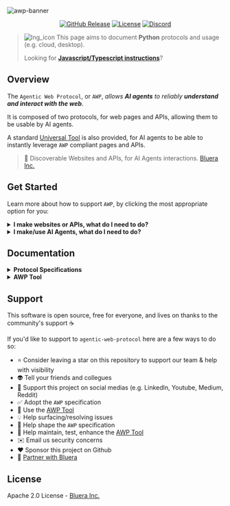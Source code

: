 ![awp-banner](https://fasplnlepuuumfjocrsu.supabase.co/storage/v1/object/public/web-assets//awp-banner-rsmrx.png)

<p align="center">
    <a href="https://github.com/blueraai/agentic-web-protocol/releases"><img alt="GitHub Release" src="https://img.shields.io/github/release/blueraai/agentic-web-protocol.svg?color=1c4afe"></a>
    <a href="https://github.com/blueraai/agentic-web-protocol/blob/main/LICENSE"><img alt="License" src="https://img.shields.io/github/license/blueraai/agentic-web-protocol.svg?color=00bf48"></a>
    <a href="https://discord.gg/7g9SrEc5yT"><img alt="Discord" src="https://img.shields.io/badge/Join-Discord-7289DA?logo=discord&logoColor=white&color=4911ff"></a>
</p>

> ![lng_icon](https://fasplnlepuuumfjocrsu.supabase.co/storage/v1/object/public/web-assets//icons8-python-16.png) This page aims to document **Python** protocols and usage (e.g. cloud, desktop).
>
> Looking for [**Javascript/Typescript instructions**](https://github.com/blueraai/agentic-web-protocol/blob/main/README_WEB.md)?

## Overview

The `Agentic Web Protocol`, or `AWP`, *allows **AI agents** to reliably **understand and interact with the web***.

It is composed of two protocols, for web pages and APIs, allowing them to be usable by AI agents.

A standard [Universal Tool](https://github.com/blueraai/universal-intelligence) is also provided, for AI agents to be able to instantly leverage `AWP` compliant pages and APIs.

> 🤖 Discoverable Websites and APIs, for AI Agents interactions. [Bluera Inc.](https://bluera.ai)

## Get Started

Learn more about how to support `AWP`, by clicking the most appropriate option for you:
<details>
<summary><strong style="display: inline; cursor: pointer; margin: 0; padding: 0;">I make websites or APIs, what do I need to do?</strong></summary>

##### Websites

- See the `AWP` *Protocol Specifications* below, and familiarize yourself with the standard `ai` parameters
- Add the appropriate `ai` parameters to your website.

> 🎉 Your website can be reliably used by any AI agent!

##### APIs

- See the `AWP` *Protocol Specifications* below, and familiarize yourself with the standard `/ai-handshake` endpoint
- Add the standard `/ai-handshake` endpoint to your API.

> 🎉 Your API can be reliably used by any AI agent!

</details>

<details>
<summary><strong style="display: inline; cursor: pointer; margin: 0; padding: 0;">I make/use AI Agents, what do I need to do?</strong></summary>
<br>

- See the `AWP` *Tool* below, and familiarize yourself with its `parse_html` and `parse_api` methods.
- Add the `AWP` *Tool* to your AI Agent.

> 🎉 Your AI agent can now reliably use any `AWP` compliant websites or APIs!

</details>

## Documentation

<details>
<summary><strong style="display: inline; cursor: pointer; margin: 0; padding: 0;">Protocol Specifications</strong></summary>

## Protocol Specifications

### Web pages

#### Introduction

> ##### The Challenge of Web Interactivity for AI Agents
> 
> Without information about what a web page is for, how it is structured, what features it provides, and how to interact with it, an AI agent has to figure out everything on its own.
>
> This is commonly done through scrappers and/or vision models aimed at guessing what the agent sees.
>
> Websites being diverse, complex, dynamic, Javascript-heavy and often moslty made of generic `<div>`s, this exercise commonly leads to unreliable parsing and broken/unintended interactions.
>
> Intelligent agents need richer semantic hints to parse and interact with these pages reliably.

The premise of `AWP` is simple: **include standard information in the HTML page** itself, for **any agent to be able to reliably understand and interact** with it.

For an agent to so, the following information needs to be attached to *meaninful* and/or *interactive* HTML tags:

1. A `description`, for it to know what it is.
2. A list of possible `interactions`, for it to know what to do.
3. A list of `prerequisites`, for it to know what to do prior to interacting.
4. A list of subsequent `features`, for it to know what those interactions lead to.

Additional optional information such as `states`, or established *accessibility* parameters (eg. `role`, `aria-*`) may also be used to complement the agent's understanding of the page.

#### Contract

Let's start with a simple example. Your agent just found this website by crawling the web:

```html
<html>
  <body>
    <form>
      This site uses cookies
      <button>Configure</button>
    </form>
    <form>
      <h1> Website name </h1>
      <label> What's next? </label>
      <input
        type="text"
        name="destination"
        required
        minlength="3"
        maxlength="30"/>
      <div>
        <button disabled> -> </button>
        <button> Back </button>
      </div>
    </form>
  </body>
</html>
```

It now needs to *understand what it is for*, to know if it can be used to answer your query, and if so, *how to interact* with it?

With `AWP`, this information is now declared in the HTML itself, through standard ***optional*** `ai-*` parameters.

Here is a simple example:

```html
<html ai-description="Travel site to book flights and trains">
  <body>
    <form>
      This site uses cookies
      <button>Configure</button>
    </form>
    <form ai-description="Form to book a flight">
      <h1>
        Website name
      </h1>
      <label>
        What's next?
      </label>
      <input
        ai-ref="<input-ai-ref>"
        ai-description="Form input where to enter the destination"
        ai-interactions="input: enables the form confirmation button, given certain constraints;"
        type="text"
        name="destination"
        required
        minlength="3"
        maxlength="30"/>
      <div>
        <button
          ai-description="Confirmation button to proceed with booking a flight"
          ai-interactions="click: proceed; hover: diplay additonal information about possible flights;"
          ai-prerequisite-click="<input-ai-ref>: input destination;"
          ai-next-click="list of available flights; book a flight; login;"
          disabled>
          ->
        </button>
        <button
          ai-description="Cancel button to get back to the home page"
          ai-interactions="click: dismiss form and return to home page;"
          ai-next-click="access forms to book trains; access forms to book flights;">
          Back
        </button>
      </div>
    </form>
  </body>
</html>
```

##### Standard Parameters

| Parameter | Description | Requirement |
|--------|-------------|----------|
| `ai-description` | A natural language description for agents to know what the element is | • Meaningful Element: `required`<br>• Interactive Element: `required`<br>• Other Element: `absent` |
| `ai-interactions` | A list of possible interactions, for agents to know what to do with the element<br><br>Format:<br><br>`<interaction>: <behavior>; <interaction>: <behavior>;..` | • Meaningful Element: `absent`<br>• Interactive Element: `required`<br>• Other Element: `absent` |
| `ai-prerequisite-<interaction>` | A list of prerequisite interactions, for agents to know what to do prior to interacting with the element<br><br>Format:<br><br>`<ai-ref>: <interaction>;..` | • Meaningful Element: `absent`<br>• Interactive Element: `optional`<br>• Other Element: `absent` |
| `ai-ref` | A unique identifier for agents to know where those prerequisite interactions should be made | • Meaningful Element: `absent`<br>• Interactive Element: `optional`<br>• Other Element: `absent` |
| `ai-next-<interaction>` | A list of subsequent features, for agents to know what those interactions lead to<br><br>Format:<br><br>`<next feature>; <next feature>;..` | • Meaningful Element: `absent`<br>• Interactive Element: `optional`<br>• Other Element: `absent` |
| `ai-state` | A natural language description of the state the component is in | • Meaningful Element: `optional`<br>• Interactive Element: `optional`<br>• Other Element: `optional` |

> An **AWP Tool** is also distributed by this library to allow any AI agent to reliably use `AWP` compliant websites.

### APIs

Without information about what an API is for, how it is structured, what features it provides, and how to interact with it, an AI agent has to figure out everything on its own. This is commonly passed manually as context, fetched via web crawlers attempting to find documentation online, or by spinning up additional middleware servers (eg. [mcp](https://github.com/modelcontextprotocol)) to allow them to be discoverable.

The premise of `AWP` is simple: **include standard information in the API** itself, for **any agent to be able to reliably understand and interact** with it, without requiring additional middleware servers to do so.

For an agent to know how to use any API, the following information needs to be discoverable:

1. A list of all each available `endpoints` on that API, to know what they are
2. A `description` for each endpoint, to know what they are for
3. `meta` information for each endpoint, to know how to access them
4. An `input` documentation for each endpoint, to know what to provide
5. An `output` documentation for each endpoint, to know what to expect

#### Contract

With `AWP`, the API documentation is made accessible on the API itself, with a standard `/ai-handshake` endpoint.

This allows AI agents to query `/ai-handshake`, get a complete description of the API, and know how to further interact with it.

For simplicity, and since it is a well established standard on the web, the `AWP` expects a [OpenAPI](https://swagger.io/specification/) compliant documentation to be returned by that endpoint.

Here is a simple example:
[https://editor.swagger.io](https://editor.swagger.io)

##### Standard Endpoint

| Path | Description | Type | Method | Input | Output | Requirement |
|--------|--------------------------------|----------|----------|----------|----------|----------|
| `/ai-handshake` | Standard endpoint returning a [OpenAPI](https://swagger.io/specification/) compliant documentation of the API which hosts the endpoint, excluding `/ai-handshake`, JSON or YAML based on headers | REST | GET | Headers:<br><br>`"Content-Type": "application/yaml"`(recommended)<br>or<br>`"Content-Type": "application/json"` | [OpenAPI](https://swagger.io/specification/) compliant documentation, of requested `Content-Type` (eg. YAML, JSON, text) | `required` |

> An AWP Tool is also distributed by this library to allow any AI agent to reliably use `AWP` compliant API.

</details>

<details>
<summary><strong style="display: inline; cursor: pointer; margin: 0; padding: 0;">AWP Tool</strong></summary>

## AWP Tool

This project also shares a [Universal Tool](https://github.com/blueraai/universal-intelligence) for your agents to be able **reliably understand and interact with the AWP compliant Web pages and APIs**.

> For more information about `Universal Tools`, see [◉ Universal Intelligence](https://github.com/blueraai/universal-intelligence)

### Installation

```bash
pip install awp

# (if using universal tool) Choose relevant UIN install for your device
pip install "universal-intelligence[community,mps]" # Apple
pip install "universal-intelligence[community,cuda]" # NVIDIA
```

### Usage

#### Standard

```python
import awp

# Get HTML documentation
html_doc = awp.parse_html(html)

# Get API documentation
api_doc = awp.parse_api(url)
```

| Method | Parameters | Return Type | Description |
|--------|------------|-------------|-------------|
| `parse_html` | • `html: str`: HTML page to parse<br>• `format: str \| None = "YAML"`: Output format | `Any` | Parses all AWP `ai-*` parameters on the page and returns a documentation in the requested format (YAML, JSON), usable by any AI agent to reliably understand and interact with that web page |
| `parse_api` | • `url: str`: URL of the API to parse<br>• `authorization: str \| None = None`: Authentication header if required<br>• `format: str \| None = "YAML"`: Output format | `Any` | Calls the standard `/ai-handshake` endpoint of that API and returns an [OpenAPI](https://swagger.io/specification/) compliant documentation of that API in the requested format (YAML, JSON), usable by any AI agent to reliably understand and interact with that API |

#### As [Universal Tool](https://github.com/blueraai/universal-intelligence)

```python
from awp import UniversalTool as AWP

# Get HTML documentation
html_doc, logs = AWP().parse_html(html)

# Get API documentation
api_doc, logs = AWP().parse_api(url)
```

| Method | Parameters | Return Type | Description |
|--------|------------|-------------|-------------|
| `__init__` | • `verbose: bool \| str = "DEFAULT"`: Enable/Disable logs, or set a specific log level | `None` | Initialize a Universal Tool |
| `parse_html` | • `html: str`: HTML page to parse<br>• `format: str \| None = "YAML"`: Output format | `Tuple[Any, Dict]` | Parses all AWP `ai-*` parameters on the page and returns a documentation in the requested format (YAML, JSON), usable by any AI agent to reliably understand and interact with that web page |
| `parse_api` | • `url: str`: URL of the API to parse<br>• `authorization: str \| None = None`: Authentication header if required<br>• `format: str \| None = "YAML"`: Output format | `Tuple[Any, Dict]` | Calls the standard `/ai-handshake` endpoint of that API and returns an [OpenAPI](https://swagger.io/specification/) compliant documentation of that API in the requested format (YAML, JSON), usable by any AI agent to reliably understand and interact with that API |
| `(class).contract` | None | `Contract` | Tool description and interface specification |
| `(class).requirements` | None | `List[Requirement]` | Tool configuration requirements |

#### Example Output

##### Parse HTML

###### Input

```html
<html ai-description="Travel site to book flights and trains">
  <body>
    <form 
      ai-description="Form to book a flight" 
      ai-state="pending"
      class="form-booking-flight">
      <h1>
        Book a flight
      </h1>
      <label>
        Where to?
      </label>
      <input
        ai-ref="<input-ai-ref>"
        ai-description="Form input where to enter the destination"
        ai-interactions="input: enables the form confirmation button, given certain constraints;"
        role="destination-input"
        aria-required="true"
        alt="destination input"
        type="text"
        id="destination"
        name="destination"
        required
        minlength="3"
        maxlength="30"
        size="10" />
      <div>
        <button
          ai-description="Confirmation button to proceed with booking a flight"
          ai-interactions="click: proceed; hover: diplay additonal information about possible flights;"
          ai-prerequisite-click="<input-ai-ref>: input destination;"
          ai-next-click="list of available flights; book a flight; login;"
          aria-disabled="true"
          disabled>
          See available flights
        </button>
        <button
          ai-description="Cancel button to get back to the home page"
          ai-interactions="click: dismiss form and return to home page;"
          ai-next-click="access forms to book trains; access forms to book flights;">
          Back
        </button>
      </div>
    </form>
  </body>
</html>
```

###### Output

```yaml
elements:
- selector: html
  description: Travel site to book flights and trains
  contains:
  - selector: html body form.form-booking-flight
    description: Form to book a flight
    state: pending
    content: Book a flight Where to?
    contains:
    - selector: html body form.form-booking-flight input#destination[name='destination'][type='text'][role='destination-input']
      description: Form input where to enter the destination
      available_interactions:
      - type: input
        description: enables the form confirmation button, given certain constraints
      attributes:
        name: destination
        role: destination-input
        alt: destination input
        aria-required: 'true'
        maxlength: 30
        minlength: 3
        required: true
        type: text
    - selector: html body form.form-booking-flight div button
      description: Confirmation button to proceed with booking a flight
      content: See available flights
      available_interactions:
      - type: click
        description: proceed
        prerequisites:
        - selector: html body form.form-booking-flight input#destination[name='destination'][type='text'][role='destination-input']
          interaction: input destination
        next_features:
        - list of available flights
        - book a flight
        - login
      - type: hover
        description: diplay additonal information about possible flights
      attributes:
        aria-disabled: 'true'
    - selector: html body form.form-booking-flight div button:nth-of-type(2)
      description: Cancel button to get back to the home page
      content: Back
      available_interactions:
      - type: click
        description: dismiss form and return to home page
        next_features:
        - access forms to book trains
        - access forms to book flights
```

> YAML (default) or JSON per requested format. 
> 
> YAML recommended for improved token efficiency and stability.

##### Parse API

###### Input

`GET https//example.api.com/ai-handshake`

###### Output

[OpenAPI](https://swagger.io/specification/) compliant documentation, YAML (default) or JSON per requested format.

Example available [here](https://editor.swagger.io).

> **Tip**: Tools like [Swagger](https://swagger.io) can automatically generate a [OpenAPI](https://swagger.io/specification/) compliant documentation for your API which you may serve at `/ai-handshake`. They usually also provide no-code UIs to display and interact wich that documentation on the web (eg. [Swagger UI](https://editor.swagger.io)).

#### Playground

A ready-made playground is available to help familiarize yourself with the AWP protocols and tools.

```sh
# Install project dependencies
pip install -r requirements.txt 
# Choose relevant UIN install for your device
pip install "universal-intelligence[community,mps]" # Apple
pip install "universal-intelligence[community,cuda]" # NVIDIA

# Run
python -m playground.example 
```

### Cross-Platform Support

![lng_icon](https://fasplnlepuuumfjocrsu.supabase.co/storage/v1/object/public/web-assets//icons8-python-16.png) ![lng_icon](https://fasplnlepuuumfjocrsu.supabase.co/storage/v1/object/public/web-assets//icons8-javascript-16.png) The `AWP` tool can be used across **all platforms** (cloud, desktop, web, mobile).

- ![lng_icon](https://fasplnlepuuumfjocrsu.supabase.co/storage/v1/object/public/web-assets//icons8-python-16.png) [How to use natively with `python` (cloud, desktop)](https://github.com/blueraai/agentic-web-protocol/blob/main/README.md)
- ![lng_icon](https://fasplnlepuuumfjocrsu.supabase.co/storage/v1/object/public/web-assets//icons8-javascript-16.png) [How to use on the web, or in web-native apps, with `javascript/typescript` (cloud, desktop, web, mobile)](https://github.com/blueraai/agentic-web-protocol/blob/main/README_WEB.md)

</details>

## Support

This software is open source, free for everyone, and lives on thanks to the community's support ☕

If you'd like to support to `agentic-web-protocol` here are a few ways to do so:

- ⭐ Consider leaving a star on this repository to support our team & help with visibility
- 👽 Tell your friends and collegues
- 📰 Support this project on social medias (e.g. LinkedIn, Youtube, Medium, Reddit)
- ✅ Adopt the `AWP` specification
- 💪 Use the [AWP Tool](https://pypi.org/project/agentic-web-protocol/)
- 💡 Help surfacing/resolving issues
- 💭 Help shape the `AWP` specification
- 🔧 Help maintain, test, enhance the [AWP Tool](https://github.com/blueraai/agentic-web-protocol/blob/main/awp/)
- ✉️ Email us security concerns
- ❤️ Sponsor this project on Github
- 🤝 [Partner with Bluera](mailto:contact@bluera.ai)


## License

Apache 2.0 License - [Bluera Inc.](https://bluera.ai)